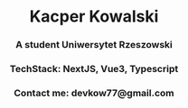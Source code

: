 <h1 align="center">Kacper Kowalski</h1>
<h3 align="center">A student Uniwersytet Rzeszowski</h3>
<h3 align="center">TechStack: NextJS, Vue3, Typescript</h3>
<h3 align="center">Contact me: devkow77@gmail.com</h3>


